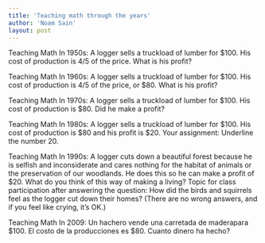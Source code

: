```yaml
---
title: 'Teaching math through the years'
author: 'Noam Sain'
layout: post
---
```


Teaching Math In 1950s: A logger sells a truckload of lumber for $100. His cost of production is 4/5 of the price. What is his profit?

Teaching Math In 1960s: A logger sells a truckload of lumber for $100. His cost of production is 4/5 of the price, or $80. What is his profit?

Teaching Math In 1970s: A logger sells a truckload of lumber for $100. His cost of production is $80. Did he make a profit?

Teaching Math In 1980s: A logger sells a truckload of lumber for $100. His cost of production is $80 and his profit is $20. Your assignment: Underline the number 20.

Teaching Math In 1990s: A logger cuts down a beautiful forest because he is selfish and inconsiderate and cares nothing for the habitat of animals or the preservation of our woodlands. He does this so he can make a profit of $20. What do you think of this way of making a living? Topic for class participation after answering the question: How did the birds and squirrels feel as the logger cut down their homes? (There are no wrong answers, and if you feel like crying, it’s OK.)

Teaching Math In 2009: Un hachero vende una carretada de maderapara $100. El costo de la producciones es $80. Cuanto dinero ha hecho?